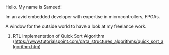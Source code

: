 Hello. My name is Sameed!

Im an avid embedded developer with expertise in microcontrollers, FPGAs.

A window for the outside world to have a look at my freelance work.
1. RTL Implementation of Quick Sort Algorithm (https://www.tutorialspoint.com/data_structures_algorithms/quick_sort_algorithm.htm)
